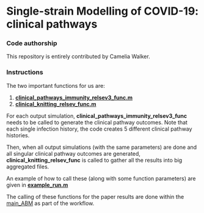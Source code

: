 # Single-strain Modelling of COVID-19: clinical pathways

### Code authorship

This repository is entirely contributed by Camelia Walker.

### Instructions

The two important functions for us are:

1. [**clinical_pathways_immunity_relsev3_func.m**](/clinical_pathways_immunity_relsev3_func.m)
2. [**clinical_knitting_relsev_func.m**](/clinical_knitting_relsev_func.m)

For each output simulation, **clinical_pathways_immunity_relsev3_func** needs to be called to generate the clinical pathway outcomes. Note that each single infection history, the code creates 5 different clinical pathway histories.

Then, when all output simulations (with the same parameters) are done and all singular clinical pathway outcomes are generated, **clinical_knitting_relsev_func** is called to gather all the results into big aggregated files.

An example of how to call these (along with some function parameters) are given in [**example_run.m**](/example_run.m)

The calling of these functions for the paper results are done within the [main_ABM](https://github.com/spectrum-spark/covid_singlestrain_scenarios/tree/singlestrain-paper/main_ABM) as part of the workflow.